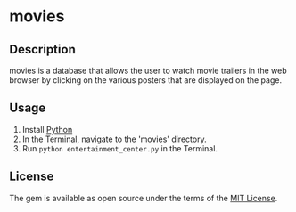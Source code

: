 # movies

## Description

movies is a database that allows the user to watch movie trailers in the web browser by clicking on the various posters that are displayed on the page.

## Usage

1) Install [Python](https://www.python.org/downloads/)
2) In the Terminal, navigate to the 'movies' directory.
3) Run `python entertainment_center.py` in the Terminal.

## License

The gem is available as open source under the terms of the [MIT License](http://opensource.org/licenses/MIT).

